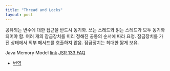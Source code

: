 ```yaml
---
title: "Thread and Locks"
layout: post
---
```


공유되는 변수에 대한 접근을 반드시 동기화.
쓰는 스레드와 읽는 스레드가 모두 동기화 되어야 함.
여러 개의 잠금장치를 미리 정해진 공통의 순서에 따라 요청.
잠금장치를 가진 상태에서 외부 메서드를 호출하지 않음.
잠금장치는 최대한 짧게 보유.


Java Memory Model [link](http://www.cs.umd.edu/~pugh/java/memoryModel/)
[JSR 133 FAQ](https://www.cs.umd.edu/~pugh/java/memoryModel/jsr-133-faq.html) 
- [번역](https://medium.com/@qwefgh90/jsr-133-java-memory-model-faq-%EB%B2%88%EC%97%AD-128487aebc1e)
